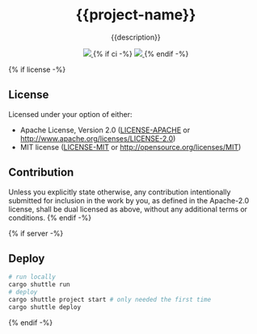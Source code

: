 <h1 align="center">
  {{project-name}}
</h1>

<p align="center">
  {{description}}
</p>

<div align="center">
  <a href="https://x.com/cryptograthor">
    <img src="https://img.shields.io/badge/made_by_cryptograthor-black?style=flat&logo=undertale&logoColor=hotpink" />
    <!-- ![](https://img.shields.io/badge/made_by_cryptograthor-black?style=flat&logo=undertale&logoColor=hotpink) -->
  </a>
  {% if ci -%}
  <a href="https://github.com/thor314/{{project-name}}/actions">
    <!-- ![](https://github.com/thor314/{{project-name}}/actions/workflows/ci.yml/badge.svg) -->
    <img src="https://github.com/thor314/{{project-name}}/actions/workflows/ci.yml/badge.svg" />
  </a>
  <!-- [![crates.io](https://img.shields.io/crates/v/{{project-name}}.svg)](https://crates.io/crates/{{project-name}}) -->
  <!-- [![Documentation](https://docs.rs/{{project-name}}/badge.svg)](https://docs.rs/{{project-name}}) -->
  {% endif -%}
</div>

{% if license -%}
## License
Licensed under your option of either:
- Apache License, Version 2.0 ([LICENSE-APACHE](LICENSE-APACHE) or http://www.apache.org/licenses/LICENSE-2.0)
- MIT license ([LICENSE-MIT](LICENSE-MIT) or http://opensource.org/licenses/MIT)

## Contribution
Unless you explicitly state otherwise, any contribution intentionally submitted
for inclusion in the work by you, as defined in the Apache-2.0 license, shall be
dual licensed as above, without any additional terms or conditions.
{% endif -%}

{% if server -%}
## Deploy
```sh
# run locally
cargo shuttle run
# deploy
cargo shuttle project start # only needed the first time
cargo shuttle deploy
```
{% endif -%}

<!-- This project was generated with [Thor's cargo generate template](https://github.com/thor314/tk-cargo-generate/) with features: -->
<!-- - project-name: {{project-name}} -->
<!-- - description:  {{description}} -->
<!-- - authors:      {{authors}} -->
<!-- - crate_name:   {{crate_name}} -->
<!-- - crate_type:   {{crate_type}} -->
<!-- - os-arch:      {{os-arch}} -->
<!-- - username:     {{username}} -->
<!-- - within_cargo: {{within_cargo_project}} -->
<!-- - is_init:      {{is_init}} -->
<!-- - now:          {{ "now" | date: "%Y-%m-%d" }} -->
<!-- - bin or lib:  {% if crate_type == "bin" %} bin {% else %} lib {% endif %} -->
<!-- - advanced:    {% if advanced %} advanced {% endif %} -->
<!-- - cli:         {% if cli %} cli {% endif %} -->
<!-- - license:     {% if license %} license {% endif %} -->
<!-- - ci:          {% if ci %} ci {% endif %} -->
<!-- - itests:      {% if itests %} itests {% endif %} -->
<!-- - benches:     {% if benches %} benches {% endif %} -->
<!-- - async:       {% if async %} async {% endif %} -->
<!-- - server:      {% if server %} server {% endif %} -->
